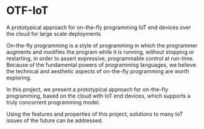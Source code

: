 # OTF-IoT
A prototypical approach for on-the-fly programming IoT end devices over the cloud for large scale deployments

On-the-fly programming is a style of programming in which the programmer augments and modifies the program while it is running, without stopping or restarting, in order to assert expressive, programmable control at run-time. Because of the fundamental powers of programming languages, we believe the technical and aesthetic aspects of on-the-fly programming are worth exploring.

In this project, we present a prototypical approach for on-the-fly programming, based on the cloud with IoT end devices, which supports a truly concurrent programming model.

Using the features and properties of this project, solutions to many IoT issues of the future can be addressed.
